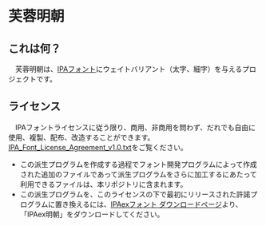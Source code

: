 芙蓉明朝
========

これは何？
----------
　芙蓉明朝は、[IPAフォント](http://ipafont.ipa.go.jp/)にウェイトバリアント（太字、細字）を与えるプロジェクトです。

ライセンス
----------
　IPAフォントライセンスに従う限り、商用、非商用を問わず、だれでも自由に使用、複製、配布、改造することができます。
[IPA_Font_License_Agreement_v1.0.txt](IPA_Font_License_Agreement_v1.0.txt)をご覧ください。

- この派生プログラムを作成する過程でフォント開発プログラムによって作成された追加のファイルであって派生プログラムをさらに加工するにあたって利用できるファイルは、本リポジトリに含まれます。
- この派生プログラムを、このライセンスの下で最初にリリースされた許諾プログラムに置き換えるには、[IPAexフォント ダウンロードページ](http://ipafont.ipa.go.jp/ipaexfont/download.html)より、「IPAex明朝」をダウンロードしてください。
